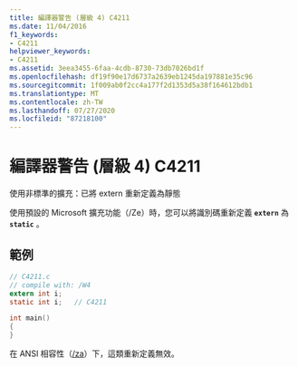 ```yaml
---
title: 編譯器警告 (層級 4) C4211
ms.date: 11/04/2016
f1_keywords:
- C4211
helpviewer_keywords:
- C4211
ms.assetid: 3eea3455-6faa-4cdb-8730-73db7026bd1f
ms.openlocfilehash: df19f90e17d6737a2639eb1245da197881e35c96
ms.sourcegitcommit: 1f009ab0f2cc4a177f2d1353d5a38f164612bdb1
ms.translationtype: MT
ms.contentlocale: zh-TW
ms.lasthandoff: 07/27/2020
ms.locfileid: "87218100"
---
```

# <a name="compiler-warning-level-4-c4211"></a>編譯器警告 (層級 4) C4211

使用非標準的擴充：已將 extern 重新定義為靜態

使用預設的 Microsoft 擴充功能（/Ze）時，您可以將識別碼重新定義 **`extern`** 為 **`static`** 。

## <a name="example"></a>範例

```c
// C4211.c
// compile with: /W4
extern int i;
static int i;   // C4211

int main()
{
}
```

在 ANSI 相容性（[/za](../../build/reference/za-ze-disable-language-extensions.md)）下，這類重新定義無效。
